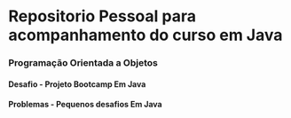 <h1> Repositorio Pessoal para acompanhamento do curso em Java</h1>
<h3>  Programação Orientada a Objetos</h3>
<h4>  Desafio   - Projeto Bootcamp Em Java</h4>
<h4>  Problemas - Pequenos desafios Em Java</h4>
